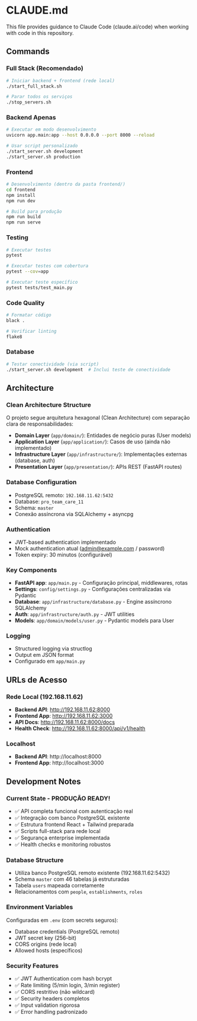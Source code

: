 # CLAUDE.md

This file provides guidance to Claude Code (claude.ai/code) when working with code in this repository.

## Commands

### Full Stack (Recomendado)
```bash
# Iniciar backend + frontend (rede local)
./start_full_stack.sh

# Parar todos os serviços
./stop_servers.sh
```

### Backend Apenas
```bash
# Executar em modo desenvolvimento
uvicorn app.main:app --host 0.0.0.0 --port 8000 --reload

# Usar script personalizado
./start_server.sh development
./start_server.sh production
```

### Frontend
```bash
# Desenvolvimento (dentro da pasta frontend/)
cd frontend
npm install
npm run dev

# Build para produção
npm run build
npm run serve
```

### Testing
```bash
# Executar testes
pytest

# Executar testes com cobertura
pytest --cov=app

# Executar teste específico
pytest tests/test_main.py
```

### Code Quality
```bash
# Formatar código
black .

# Verificar linting
flake8
```

### Database
```bash
# Testar conectividade (via script)
./start_server.sh development  # Inclui teste de conectividade
```

## Architecture

### Clean Architecture Structure
O projeto segue arquitetura hexagonal (Clean Architecture) com separação clara de responsabilidades:

- **Domain Layer** (`app/domain/`): Entidades de negócio puras (User models)
- **Application Layer** (`app/application/`): Casos de uso (ainda não implementado)
- **Infrastructure Layer** (`app/infrastructure/`): Implementações externas (database, auth)
- **Presentation Layer** (`app/presentation/`): APIs REST (FastAPI routes)

### Database Configuration
- PostgreSQL remoto: `192.168.11.62:5432`
- Database: `pro_team_care_11`
- Schema: `master`
- Conexão assíncrona via SQLAlchemy + asyncpg

### Authentication
- JWT-based authentication implementado
- Mock authentication atual (admin@example.com / password)
- Token expiry: 30 minutos (configurável)

### Key Components
- **FastAPI app**: `app/main.py` - Configuração principal, middlewares, rotas
- **Settings**: `config/settings.py` - Configurações centralizadas via Pydantic
- **Database**: `app/infrastructure/database.py` - Engine assíncrono SQLAlchemy
- **Auth**: `app/infrastructure/auth.py` - JWT utilities
- **Models**: `app/domain/models/user.py` - Pydantic models para User

### Logging
- Structured logging via structlog
- Output em JSON format
- Configurado em `app/main.py`

## URLs de Acesso

### Rede Local (192.168.11.62)
- **Backend API**: http://192.168.11.62:8000
- **Frontend App**: http://192.168.11.62:3000
- **API Docs**: http://192.168.11.62:8000/docs
- **Health Check**: http://192.168.11.62:8000/api/v1/health

### Localhost
- **Backend API**: http://localhost:8000
- **Frontend App**: http://localhost:3000

## Development Notes

### Current State - PRODUÇÃO READY!
- ✅ API completa funcional com autenticação real
- ✅ Integração com banco PostgreSQL existente
- ✅ Estrutura frontend React + Tailwind preparada
- ✅ Scripts full-stack para rede local
- ✅ Segurança enterprise implementada
- ✅ Health checks e monitoring robustos

### Database Structure
- Utiliza banco PostgreSQL remoto existente (192.168.11.62:5432)
- Schema `master` com 46 tabelas já estruturadas
- Tabela `users` mapeada corretamente
- Relacionamentos com `people`, `establishments`, `roles`

### Environment Variables
Configuradas em `.env` (com secrets seguros):
- Database credentials (PostgreSQL remoto)
- JWT secret key (256-bit)
- CORS origins (rede local)
- Allowed hosts (específicos)

### Security Features
- ✅ JWT Authentication com hash bcrypt
- ✅ Rate limiting (5/min login, 3/min register)
- ✅ CORS restritivo (não wildcard)
- ✅ Security headers completos
- ✅ Input validation rigorosa
- ✅ Error handling padronizado